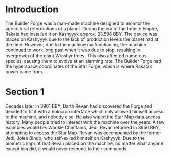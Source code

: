# Introduction

The Builder Forge was a man-made machine designed to monitor the agricultural reformations of a planet.
During the era of the Infinite Empire, Rakata had installed it on Kashyyyk approx.
33,598 BBY.
The device was placed on Kashyyyk due to the lack of production levels the planet had at the time.
However, due to the machine malfunctioning, the machine continued to work long past when it was due to stop, resulting in overgrowth of the giant Wroshyr trees.
This also affected numerous species, causing them to evolve at an alarming rate.
The Builder Forge had the hyperspace coordinates of the Star Forge, which is where Rakata’s power came from.

# Section 1

Decades later in 3961 BBY, Darth Revan had discovered the Forge and decided to fit it with a holocron interface which only allowed himself access to the machine, and nobody else.
He also wiped the Star Map data access history.
Many people tried to interact with the machine over the years.
A few examples would be: Wookie Chieftains, Jedi.
Revan returned in 3956 BBY, attempting to access the Star Map.
Revan was accompanied by the former Jedi, Jolee BIndo, who self-exiled himself on Kashyyyk.
Due to the biometric imprint that Revan placed on the machine, no matter what anyone except him did, it would never respond to their commands.
